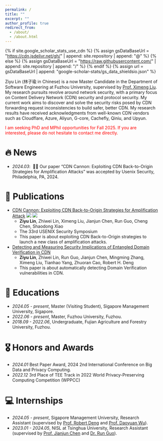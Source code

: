```yaml
---
permalink: /
title: ""
excerpt: ""
author_profile: true
redirect_from: 
  - /about/
  - /about.html
---
```


{% if site.google_scholar_stats_use_cdn %}
{% assign gsDataBaseUrl = "https://cdn.jsdelivr.net/gh/" | append: site.repository | append: "@" %}
{% else %}
{% assign gsDataBaseUrl = "https://raw.githubusercontent.com/" | append: site.repository | append: "/" %}
{% endif %}
{% assign url = gsDataBaseUrl | append: "google-scholar-stats/gs_data_shieldsio.json" %}

<span class='anchor' id='about-me'></span>

Ziyu Lin (林子瑜 in Chinese) is a now Master Candidate in the Department of Software Engineering at Fuzhou University, supervised by [Prof. Ximeng Liu](https://ccds.fzu.edu.cn/info/1206/5178.htm). My research pursuits revolve around network security, with a primary focus on Content Delivery Network (CDN) security and protocol security. My current work aims to discover and solve the security risks posed by CDN forwarding request inconsistencies to build safer, better CDN. My research results have received acknowledgments from well-known CDN vendors such as Cloudflare, Azure, Aliyun, G-core, Cachefly, Qiniu, and Upyun.

<font color="red"> I am seeking PhD and MPhil opportunities for Fall 2025. If you are interested, please do not hesitate to contact me directly.</font> 







# 🔥 News
- *2024.03*: &nbsp;🎉🎉 Our paper “CDN Cannon: Exploiting CDN Back-to-Origin Strategies for Amplification Attacks” was accepted by Usenix Security, Philadelphia, PA, 2024.


# 📝 Publications 


- [CDN Cannon: Exploiting CDN Back-to-Origin Strategies for Amplification Attack](https://www.usenix.org/system/files/usenixsecurity24-lin-ziyu.pdf)
![](https://img.shields.io/badge/CCF-A-red?style=flat-square) ![](https://img.shields.io/badge/USENIX%20Security-2024-blue?style=flat-square)
  - **Ziyu Lin**, Zhiwei Lin, Ximeng Liu, Jianjun Chen, Run Guo, Cheng Chen, Shaodong Xiao
  - The 33rd USENIX Security Symposium
  - This paper is about exploiting CDN Back-to-Origin strategies to launch a new class of amplification attacks.
- [Detecting and Measuring Security Implications of Entangled Domain Verification in CDN](https://arxiv.org/pdf/2409.01887)
  - **Ziyu Lin**, Zhiwei Lin, Run Guo, Jianjun Chen, Mingming Zhang, Ximeng Liu, Tianhao Yang, Zhuoran Cao, Robert H. Deng
  - This paper is about automatically detecting Domain Verification vulnerabilities in CDN.


# 📖 Educations
- *2024.05 - present*, Master (Visiting Student), Sigapore Management University, Sigapore.
- *2022.06 - present*, Master, Fuzhou University, Fuzhou.
- *2018.09 - 2022.06*, Undergraduate, Fujian Agriculture and Forestry University, Fuzhou.

# 🎖 Honors and Awards
- *2024.01* Best Paper Award, 2024 2nd International Conference on Big Data and Privacy Computing. 
- *2022.12* 3rd Place of TEE Track in 2022 World Privacy-Preserving Computing Competition (WPPCC) 


# 💻 Internships
- *2024.05 - present*, Sigapore Management University, Research Assistant (supervised by [Prof. Robert Deng]([http://www.mysmu.edu/faculty/robertdeng/]) and [Prof. Daoyuan Wu]([https://daoyuan14.github.io/])).
- *2023.01 - 2024.05*, NISL at Tsinghua University, Research Assistant (supervised by [Prof. Jianjun Chen]([https://www.jianjunchen.com/]) and [Dr. Run Guo]([https://netsec.ccert.edu.cn/people/gr15])).
